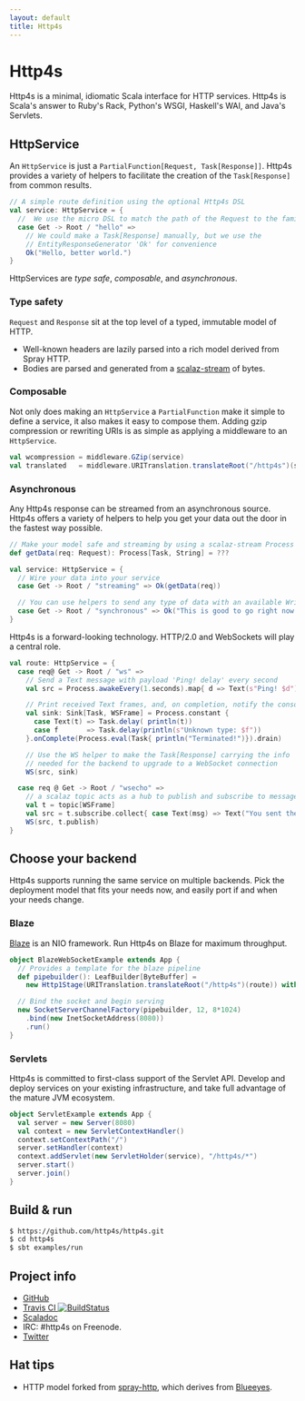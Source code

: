 ```yaml
---
layout: default
title: Http4s
---
```


# Http4s

Http4s is a minimal, idiomatic Scala interface for HTTP services.  Http4s is Scala's answer to Ruby's Rack, Python's WSGI, Haskell's WAI, and Java's Servlets.

## HttpService ##

An `HttpService` is just a `PartialFunction[Request, Task[Response]]`.  Http4s provides a variety
of helpers to facilitate the creation of the `Task[Response]` from common results.

```scala
// A simple route definition using the optional Http4s DSL
val service: HttpService = {
  //  We use the micro DSL to match the path of the Request to the familiar uri form
  case Get -> Root / "hello" =>
    // We could make a Task[Response] manually, but we use the
    // EntityResponseGenerator 'Ok' for convenience
    Ok("Hello, better world.")
}
```

HttpServices are _type safe_, _composable_, and _asynchronous_.

### Type safety

`Request` and `Response` sit at the top level of a typed, immutable model of HTTP. 

* Well-known headers are lazily parsed into a rich model derived from Spray HTTP.
* Bodies are parsed and generated from a [scalaz-stream](http://github.com/scalaz/scalaz-stream) of bytes.

### Composable

Not only does making an `HttpService` a `PartialFunction` make it simple to define a service,
it also makes it easy to compose them.  Adding gzip compression or rewriting URIs is
as simple as applying a middleware to an `HttpService`.

```scala
val wcompression = middleware.GZip(service)
val translated   = middleware.URITranslation.translateRoot("/http4s")(service)
```

### Asynchronous

Any Http4s response can be streamed from an asynchronous source. Http4s offers a variety
of helpers to help you get your data out the door in the fastest way possible.

```scala
// Make your model safe and streaming by using a scalaz-stream Process
def getData(req: Request): Process[Task, String] = ???

val service: HttpService = {
  // Wire your data into your service
  case Get -> Root / "streaming" => Ok(getData(req))

  // You can use helpers to send any type of data with an available Writable[T]
  case Get -> Root / "synchronous" => Ok("This is good to go right now.")
}
```

Http4s is a forward-looking technology.  HTTP/2.0 and WebSockets will play a central role.

```scala
val route: HttpService = {
  case req@ Get -> Root / "ws" =>
    // Send a Text message with payload 'Ping! delay' every second
    val src = Process.awakeEvery(1.seconds).map{ d => Text(s"Ping! $d") }

    // Print received Text frames, and, on completion, notify the console
    val sink: Sink[Task, WSFrame] = Process.constant {
      case Text(t) => Task.delay( println(t))
      case f       => Task.delay(println(s"Unknown type: $f"))
    }.onComplete(Process.eval(Task{ println("Terminated!")}).drain)

    // Use the WS helper to make the Task[Response] carrying the info
    // needed for the backend to upgrade to a WebSocket connection
    WS(src, sink)

  case req @ Get -> Root / "wsecho" =>
    // a scalaz topic acts as a hub to publish and subscribe to messages safely
    val t = topic[WSFrame]
    val src = t.subscribe.collect{ case Text(msg) => Text("You sent the server: " + msg) }
    WS(src, t.publish)
}
```

## Choose your backend

Http4s supports running the same service on multiple backends.  Pick the deployment model that fits your needs now, and easily port if and when your needs change.

### Blaze

[Blaze](http://github.com/http4s/blaze) is an NIO framework.  Run Http4s on Blaze for maximum throughput.

```scala
object BlazeWebSocketExample extends App {
  // Provides a template for the blaze pipeline
  def pipebuilder(): LeafBuilder[ByteBuffer] =
    new Http1Stage(URITranslation.translateRoot("/http4s")(route)) with WebSocketSupport

  // Bind the socket and begin serving
  new SocketServerChannelFactory(pipebuilder, 12, 8*1024)
    .bind(new InetSocketAddress(8080))
    .run()
}
```

### Servlets

Http4s is committed to first-class support of the Servlet API.  Develop and deploy services on your existing infrastructure, and take full advantage of the mature JVM ecosystem.

```scala
object ServletExample extends App {
  val server = new Server(8080)
  val context = new ServletContextHandler()
  context.setContextPath("/")
  server.setHandler(context)
  context.addServlet(new ServletHolder(service), "/http4s/*")
  server.start()
  server.join()
}
```

## Build & run ##

```sh
$ https://github.com/http4s/http4s.git
$ cd http4s
$ sbt examples/run
```

## Project info ##

* [GitHub](http://github.com/http4s/http4s)
* [Travis CI ![BuildStatus](https://travis-ci.org/http4s/http4s.svg?branch=develop)](https://travis-ci.org/http4s/http4s)
* [Scaladoc](http://http4s.org/api/0.1)
* IRC: #http4s on Freenode.
* [Twitter](http://twitter.com/http4s)

## Hat tips

* HTTP model forked from [spray-http](http://spray.io/documentation/1.2.1/spray-http/), which derives from [Blueeyes](https://github.com/jdegoes/blueeyes).
